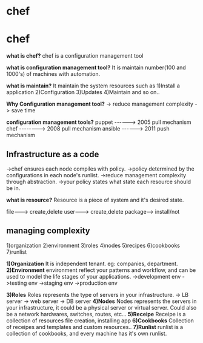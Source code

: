 # chef

# chef

**what is chef?**
chef is a configuration management tool
	
**what is configuration management tool?**
	It is maintain number(100 and 1000's) of machines with automation.

**what is maintain?**
	It maintain the system resources such as
	1)Install a application
	2)Configuration
	3)Updates
	4)Maintain and so on..

**Why Configuration management tool?**
	-> reduce management complexity
	-> save time

**configuration management tools?**
	puppet ------> 2005		pull mechanism
	chef 	--------> 2008		pull mechanism
	ansible ------> 2011		push mechanism

Infrastructure as a code
-------------------------
->chef ensures each node compiles with policy.
->policy determined by the configurations in each node's runlist.
->reduce management complexity through abstraction.
->your policy states what state each resource should be in.

**what is resource?**
	Resource is a piece of system and it's desired state.

file---> create,delete
user---> create,delete
package--> install/not


managing complexity
-------------------
1)organization
2)environment
3)roles
4)nodes
5)recipes
6)cookbooks
7)runlist

**1)Organization**
	It is independent tenant.
	eg: companies, department.
**2)Environment**
	environment reflect your patterns and workflow, and can be used to model the life stages of your applications.
	->development env
	->testing env
	->staging env
	->production env

**3)Roles**
	Roles represents the type of servers in your infrastructure.
	-> LB server
	-> web server
	-> DB server
**4)Nodes**
	Nodes represents the servers  in your infrastructure, it could be a physical server or virtual server.
	Could also be a network hardwares, switches, routes, etc...
**5)Receipe**
	Receipe is a collection of resources
	file creation, installing app
**6)Cookbooks**
	Collection of receipes and templates and custom resources..
**7)Runlist**
	runlist is a collection of cookbooks, and every machine has it's own runlist.




	
